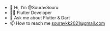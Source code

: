 - 👋 Hi, I’m @SouravSouru
- 🧑‍💻 Flutter Developer
- 💬 Ask me about Flutter & Dart
- 📫 How to reach me souravkk2021@gmail.com

<!---
SouravSouru/SouravSouru is a ✨ special ✨ repository because its `README.md` (this file) appears on your GitHub profile.
You can click the Preview link to take a look at your changes.
--->
